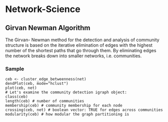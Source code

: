# Network-Science

## Girvan Newman Algorithm

The Girvan- Newman method for the detection and analysis of community structure is based on the iterative elimination of edges with the highest number of the shortest paths that go through them. By eliminating edges the network breaks down into smaller networks, i.e. communities.


### Sample 
```
ceb <- cluster_edge_betweenness(net)
dendPlot(ceb, mode="hclust")
plot(ceb, net)
# Let's examine the community detection igraph object:
class(ceb)
length(ceb) # number of communities
membership(ceb) # community membership for each node
crossing(ceb, net) # boolean vector: TRUE for edges across communities
modularity(ceb) # how modular the graph partitioning is
```

